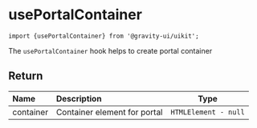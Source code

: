 <!--GITHUB_BLOCK-->

# usePortalContainer

<!--/GITHUB_BLOCK-->

```tsx
import {usePortalContainer} from '@gravity-ui/uikit';
```

The `usePortalContainer` hook helps to create portal container

## Return

| Name      | Description                  |         Type         |
| :-------- | :--------------------------- | :------------------: |
| container | Container element for portal | `HTMLElement - null` |
